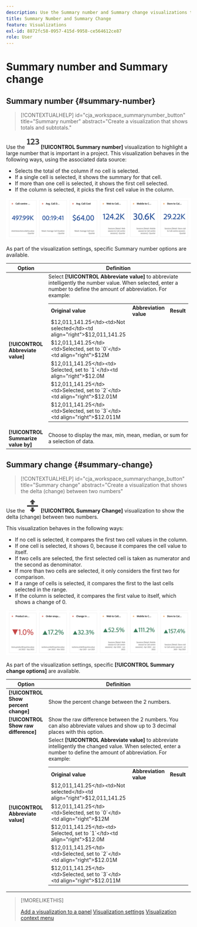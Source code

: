 ```yaml
---
description: Use the Summary number and Summary change visualizations to display important data points in a project.
title: Summary Number and Summary Change
feature: Visualizations
exl-id: 8872fc58-0957-415d-9958-ce564612ce87
role: User
---
```

# Summary number and Summary change

## Summary number {#summary-number}

<!-- markdownlint-disable MD034 -->

>[!CONTEXTUALHELP]
>id="cja_workspace_summarynumber_button"
>title="Summary number"
>abstract="Create a visualization that shows totals and subtotals."

<!-- markdownlint-enable MD034 -->

Use the ![Summarize](/help/assets/icons/123.svg) **[!UICONTROL Summary number]** visualization to highlight a large number that is important in a project. This visualization behaves in the following ways, using the associated data source:

* Selects the total of the column if no cell is selected.
* If a single cell is selected, it shows the summary for that cell.
* If more than one cell is selected, it shows the first cell selected.
* If the column is selected, it picks the first cell value in the column.

![Summary number visualization](asses/../assets/summary-number.png)

As part of the visualization settings, specific Summary number options are available.

| Option | Definition |
|--- |--- |
| **[!UICONTROL Abbreviate value]** | Select **[!UICONTROL Abbreviate value]** to abbreviate intelligently the number value. When selected, enter a number to define the amount of abbreviation. For example:<br/><table><tr><td>**Original value**</td><td>**Abbreviation value**</td><td>**Result**</td></tr><tr><td>$12,011,141.25</td><td>Not selected</td><td  align="right">$12,011,141.25</td></tr><tr><td>$12,011,141.25</td><td>Selected, set to `0`</td><td align="right">$12M</td></tr><tr><td>$12,011,141.25</td><td> Selected, set to `1`</td><td  align="right">$12.0M</td></tr><tr><td>$12,011,141.25</td><td>Selected, set to `2`</td><td align="right">$12.01M</td></tr><tr><td>$12,011,141.25</td><td>Selected, set to `3`</td><td align="right">$12.011M</td></tr></table> |
| **[!UICONTROL Summarize value by]** | Choose to display the max, min, mean, median, or sum for a selection of data. |

## Summary change {#summary-change}

<!-- markdownlint-disable MD034 -->

>[!CONTEXTUALHELP]
>id="cja_workspace_summarychange_button"
>title="Summary change"
>abstract="Create a visualization that shows the delta (change) between two numbers"

<!-- markdownlint-enable MD034 -->


Use the ![MoveUpDown](/help/assets/icons/MoveUpDown.svg) **[!UICONTROL Summary Change]** visualization to show the delta (change) between two numbers. <!-- This is applicable for AA, not CJA: The green and red color of the Summary Change can be controlled through [custom event polarity](https://experienceleague.adobe.com/docs/analytics/admin/admin-tools/success-events/success-event.html) or a calculated metric's [Show Upward Trend As](https://experienceleague.adobe.com/docs/analytics/components/calculated-metrics/calcmetric-workflow/cm-build-metrics.html) option.-->

<!--
The green and red color of the Summary Change can be controlled through [custom event polarity](https://experienceleague.adobe.com/docs/analytics/admin/admin/c-manage-report-suites/c-edit-report-suites/conversion-var-admin/c-success-events/success-event.md) or a calculated metric's [Show Upward Trend As](https://experienceleague.adobe.com/docs/analytics/components/calculated-metrics/calcmetric-workflow/cm-build-metrics.html) option.
-->

This visualization behaves in the following ways:

* If no cell is selected, it compares the first two cell values in the column.
* If one cell is selected, it shows 0, because it compares the cell value to itself.
* If two cells are selected, the first selected cell is taken as numerator and the second as denominator.
* If more than two cells are selected, it only considers the first two for comparison.
* If a range of cells is selected, it compares the first to the last cells selected in the range.
* If the column is selected, it compares the first value to itself, which shows a change of 0.


![Summary change visualization showing the delta between two numbers.s](assets/summary-change.png)


As part of the visualization settings, specific **[!UICONTROL Summary change options]** are available.

| Option | Definition |
|--- |--- |
| **[!UICONTROL Show percent change]**| Show the percent change between the 2 numbers.|
| **[!UICONTROL Show raw difference]** | Show the raw difference between the 2 numbers. You can also abbreviate values and show up to 3 decimal places with this option.|
| **[!UICONTROL Abbreviate value]** | Select **[!UICONTROL Abbreviate value]** to abbreviate intelligently the changed value. When selected, enter a number to define the amount of abbreviation. For example:<br/><table><tr><td>**Original value**</td><td>**Abbreviation value**</td><td>**Result**</td></tr><tr><td>$12,011,141.25</td><td>Not selected</td><td  align="right">$12,011,141.25</td></tr><tr><td>$12,011,141.25</td><td>Selected, set to `0`</td><td align="right">$12M</td></tr><tr><td>$12,011,141.25</td><td> Selected, set to `1`</td><td  align="right">$12.0M</td></tr><tr><td>$12,011,141.25</td><td>Selected, set to `2`</td><td align="right">$12.01M</td></tr><tr><td>$12,011,141.25</td><td>Selected, set to `3`</td><td align="right">$12.011M</td></tr></table> |

>[!MORELIKETHIS]
>
>[Add a visualization to a panel](/help/analysis-workspace/visualizations/freeform-analysis-visualizations.md#add-visualizations-to-a-panel)
>[Visualization settings](/help/analysis-workspace/visualizations/freeform-analysis-visualizations.md#settings)
>[Visualization context menu](/help/analysis-workspace/visualizations/freeform-analysis-visualizations.md#context-menu)
>
